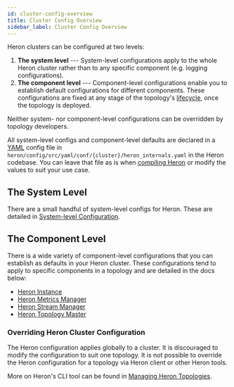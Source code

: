 ```yaml
---
id: cluster-config-overview
title: Cluster Config Overview
sidebar_label: Cluster Config Overview
---
```

<!--
    Licensed to the Apache Software Foundation (ASF) under one
    or more contributor license agreements.  See the NOTICE file
    distributed with this work for additional information
    regarding copyright ownership.  The ASF licenses this file
    to you under the Apache License, Version 2.0 (the
    "License"); you may not use this file except in compliance
    with the License.  You may obtain a copy of the License at
      http://www.apache.org/licenses/LICENSE-2.0
    Unless required by applicable law or agreed to in writing,
    software distributed under the License is distributed on an
    "AS IS" BASIS, WITHOUT WARRANTIES OR CONDITIONS OF ANY
    KIND, either express or implied.  See the License for the
    specific language governing permissions and limitations
    under the License.
-->
Heron clusters can be configured at two levels:

1. **The system level** --- System-level configurations apply to the whole
Heron cluster rather than to any specific component (e.g. logging configurations).
2. **The component level** --- Component-level configurations enable you to establish 
default configurations for different components. 
These configurations are fixed at any stage of the topology's
[lifecycle](heron-topology-concepts#topology-lifecycle), once the topology
is deployed.

Neither system- nor component-level configurations can be overridden by topology developers.

All system-level configs and component-level defaults are declared in a
[YAML](http://www.yaml.org/) config file in `heron/config/src/yaml/conf/{cluster}/heron_internals.yaml`
in the Heron codebase. You can leave that file as is when [compiling
Heron](compiling-overview) or modify the values to suit your use
case.

## The System Level

There are a small handful of system-level configs for Heron. These are detailed
in [System-level Configuration](cluster-config-system-level).

## The Component Level

There is a wide variety of component-level configurations that you can establish
as defaults in your Heron cluster. These configurations tend to apply to
specific components in a topology and are detailed in the docs below:

* [Heron Instance](cluster-config-instance)
* [Heron Metrics Manager](cluster-config-metrics)
* [Heron Stream Manager](cluster-config-stream)
* [Heron Topology Master](cluster-config-tmaster)

### Overriding Heron Cluster Configuration

The Heron configuration applies globally to a cluster. 
It is discouraged to modify the configuration to suit one topology.
It is not possible to override the Heron configuration
for a topology via Heron client or other Heron tools.

More on Heron's CLI tool can be found in [Managing Heron
Topologies](user-manuals-heron-cli).
